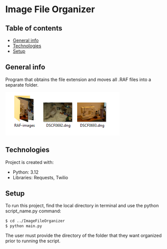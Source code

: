 # Image File Organizer

## Table of contents
* [General info](#general-info)
* [Technologies](#technologies)
* [Setup](#setup)

## General info
Program that obtains the file extension and moves all .RAF files into a separate folder.

![flie-org](file-org.gif)
	
## Technologies
Project is created with:
* Python: 3.12
* Libraries: Requests, Twilio
	
## Setup
To run this project, find the local directory in terminal and use the python script_name.py command:
```
$ cd ../ImageFileOrganizer
$ python main.py
```
The user must provide the directory of the folder that they want organized prior to running the script.